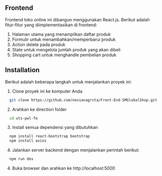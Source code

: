 ## Frontend

Frontend toko online ini dibangun menggunakan React.js. Berikut adalah fitur-fitur yang diimplementasikan di frontend:

1. Halaman utama yang menampilkan daftar produk
2. Formulir untuk menambahkan/memperbarui produk
3. Action delete pada produk
4. State untuk mengelola jumlah produk yang akan dibeli
5. Shopping cart untuk menghandle pembelian produk

## Installation

Berikut adalah beberapa langkah untuk menjalankan proyek ini:
1. Clone proyek ini ke komputer Anda
```bash
  git clone https://github.com/novianagrsta/Front-End-SMGlobalShop.git
```
2. Arahkan ke directiori folder
```bash
  cd uts-pwl-fe
```
3. Install semua dependensi yang dibutuhkan
```bash
  npm install react-bootstrap bootstrap
  npm install axios
```
4. Jalankan server backend dengan menjalankan perintah berikut:

```bash
  npm run dev
```
4. Buka browser dan arahkan ke http://localhost:5000


